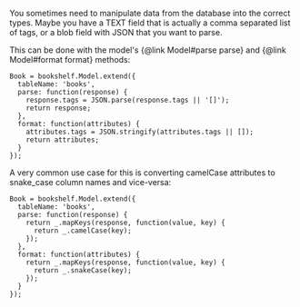 You sometimes need to manipulate data from the database into the correct types.
Maybe you have a TEXT field that is actually a comma separated list of tags, or a blob field with JSON that you want to
parse.

This can be done with the model's {@link Model#parse parse} and {@link Model#format format}
methods:

    Book = bookshelf.Model.extend({
      tableName: 'books',
      parse: function(response) {
        response.tags = JSON.parse(response.tags || '[]');
        return response;
      },
      format: function(attributes) {
        attributes.tags = JSON.stringify(attributes.tags || []);
        return attributes;
      }
    });

A very common use case for this is converting camelCase attributes to snake_case column names and vice-versa:

    Book = bookshelf.Model.extend({
      tableName: 'books',
      parse: function(response) {
        return _.mapKeys(response, function(value, key) {
          return _.camelCase(key);
        });
      },
      format: function(attributes) {
        return _.mapKeys(response, function(value, key) {
          return _.snakeCase(key);
        });
      }
    });
